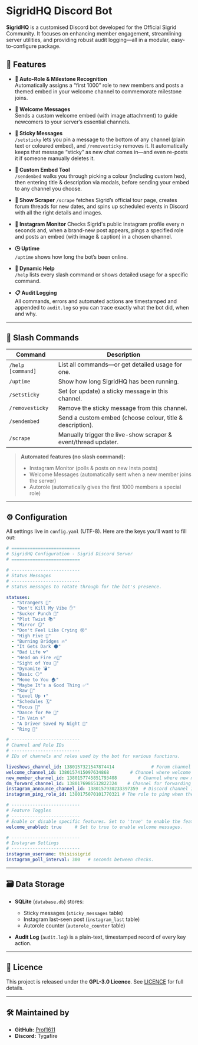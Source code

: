 # SigridHQ Discord Bot

**SigridHQ** is a customised Discord bot developed for the Official Sigrid Community. It focuses on enhancing member engagement, streamlining server utilities, and providing robust audit logging—all in a modular, easy-to-configure package.

## 🚀 Features

- **🎉 Auto-Role & Milestone Recognition**  
  Automatically assigns a “first 1000” role to new members and posts a themed embed in your welcome channel to commemorate milestone joins.

- **👋 Welcome Messages**  
  Sends a custom welcome embed (with image attachment) to guide newcomers to your server’s essential channels.

- **📌 Sticky Messages**  
  `/setsticky` lets you pin a message to the bottom of any channel (plain text or coloured embed), and `/removesticky` removes it. It automatically keeps that message “sticky” as new chat comes in—and even re-posts it if someone manually deletes it.

- **🎨 Custom Embed Tool**  
  `/sendembed` walks you through picking a colour (including custom hex), then entering title & description via modals, before sending your embed to any channel you choose.

- **📅 Show Scraper**
  `/scrape` fetches Sigrid’s official tour page, creates forum threads for new dates, and spins up scheduled events in Discord with all the right details and images.

- **📸 Instagram Monitor**
  Checks Sigrid's public Instagram profile every _n_ seconds and, when a brand-new post appears, pings a specified role and posts an embed (with image & caption) in a chosen channel.

- **🕒 Uptime**  
  `/uptime` shows how long the bot’s been online.

- **📖 Dynamic Help**  
  `/help` lists every slash command or shows detailed usage for a specific command.

- **📋 Audit Logging**  
  All commands, errors and automated actions are timestamped and appended to `audit.log` so you can trace exactly what the bot did, when and why.

---

## 🧾 Slash Commands

| Command          | Description                                                      |
| ---------------- | ---------------------------------------------------------------- |
| `/help [command]`| List all commands—or get detailed usage for one.                |
| `/uptime`        | Show how long SigridHQ has been running.                        |
| `/setsticky`     | Set (or update) a sticky message in this channel.               |
| `/removesticky`  | Remove the sticky message from this channel.                    |
| `/sendembed`     | Send a custom embed (choose colour, title & description).       |
| `/scrape`        | Manually trigger the live-show scraper & event/thread updater.  |

> **Automated features (no slash command):**  
> - Instagram Monitor (polls & posts on new Insta posts)
> - Welcome Messages (automatically sent when a new member joins the server)
> - Autorole (automatically gives the first 1000 members a special role)

---

## ⚙️ Configuration

All settings live in `config.yaml` (UTF-8). Here are the keys you’ll want to fill out:

```yaml
# ==========================
# SigridHQ Configuration - Sigrid Discord Server
# ==========================

# --------------------------
# Status Messages
# --------------------------
# Status messages to rotate through for the bot's presence.

statuses:
  - "Strangers 🤝"
  - "Don't Kill My Vibe ✋"
  - "Sucker Punch 🥊"
  - "Plot Twist 📚"
  - "Mirror 🪞"
  - "Don't Feel Like Crying 😢"
  - "High Five 🙌"
  - "Burning Bridges 🔥"
  - "It Gets Dark 🌑"
  - "Bad Life 💔"
  - "Head on Fire 🔥🧠"
  - "Sight of You 👀"
  - "Dynamite 💣"
  - "Basic ⚪"
  - "Home to You 🏠"
  - "Maybe It's a Good Thing ✅"
  - "Raw 🎤"
  - "Level Up ⬆️"
  - "Schedules 🗓️"
  - "Focus 🎯"
  - "Dance for Me 💃"
  - "In Vain 🌀"
  - "A Driver Saved My Night 🚗"
  - "Ring 💍"

# --------------------------
# Channel and Role IDs
# --------------------------
# IDs of channels and roles used by the bot for various functions.

liveshows_channel_id: 1380157321547874414              # Forum channel for live shows threads.
welcome_channel_id: 1380157415097634868        # Channel where welcome messages are posted.
new_member_channel_id: 1380157745851793408        # Channel where new members are directed.
dm_forward_channel_id: 1380176986512822324    # Channel for forwarding direct messages.
instagram_announce_channel_id: 1380157930233397359  # Discord channel ID for announcements.
instagram_ping_role_id: 1380175070101770321 # The role to ping when there's a new post.

# --------------------------
# Feature Toggles
# --------------------------
# Enable or disable specific features. Set to 'true' to enable the feature.
welcome_enabled: true     # Set to true to enable welcome messages.

# --------------------------
# Instagram Settings
# --------------------------
instagram_username: thisissigrid
instagram_poll_interval: 300   # seconds between checks.

```

---

## 🗃 Data Storage

- **SQLite** (`database.db`) stores:  
  - Sticky messages (`sticky_messages` table)  
  - Instagram last-seen post (`instagram_last` table)  
  - Autorole counter (`autorole_counter` table)

- **Audit Log** (`audit.log`) is a plain-text, timestamped record of every key action.

---

## 📄 Licence

This project is released under the **GPL-3.0 Licence**. See [LICENCE](LICENCE) for full details.

---

## 🛠 Maintained by

- **GitHub:** [Prof1611](https://github.com/Prof1611)  
- **Discord:** Tygafire  
